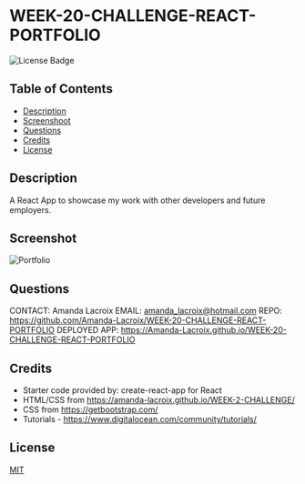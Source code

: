 # WEEK-20-CHALLENGE-REACT-PORTFOLIO

  ![License Badge](https://img.shields.io/badge/License-MIT-yellow.svg)

  ## Table of Contents

  - [Description](#description)
  - [Screenshoot](#screenshot)
  - [Questions](#questions)
  - [Credits](#credits)
  - [License](#license)

    
  ## Description
  A React App to showcase my work with other developers and future employers. 

  ## Screenshot
 
  ![Portfolio](./react-portfolio/src/Images/PortScrnShot.jpg)

  ## Questions
  CONTACT: Amanda Lacroix
  EMAIL: amanda_lacroix@hotmail.com
  REPO: https://github.com/Amanda-Lacroix/WEEK-20-CHALLENGE-REACT-PORTFOLIO 
  DEPLOYED APP: https://Amanda-Lacroix.github.io/WEEK-20-CHALLENGE-REACT-PORTFOLIO 
  ## Credits
 - Starter code provided by: create-react-app for React
 - HTML/CSS from https://amanda-lacroix.github.io/WEEK-2-CHALLENGE/
 - CSS from https://getbootstrap.com/ 
 - Tutorials - https://www.digitalocean.com/community/tutorials/
 

  ## License
  [MIT]( https://opensource.org/licenses/MIT)
